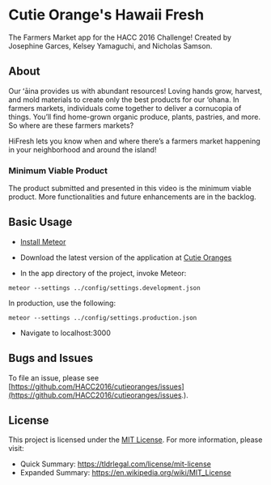 # Cutie Orange's Hawaii Fresh
The Farmers Market app for the HACC 2016 Challenge! Created by Josephine Garces, Kelsey Yamaguchi, and Nicholas Samson.


## About
Our ʻāina provides us with abundant resources! Loving hands grow, harvest, and mold materials to create only the best products for our ‘ohana. In farmers markets, individuals come together to deliver a cornucopia of things. You’ll find home-grown organic produce, plants, pastries, and more. So where are these farmers markets? 

HiFresh lets you know when and where there’s a farmers market happening in your neighborhood and around the island!

### Minimum Viable Product
The product submitted and presented in this video is the minimum viable product. More functionalities and future enhancements are in the backlog.

## Basic Usage
* [Install Meteor](https://www.meteor.com/install)

* Download the latest version of the application at [Cutie Oranges](https://github.com/CutieOranges/FarmersMarket)

* In the app directory of the project, invoke Meteor:
```
meteor --settings ../config/settings.development.json
```
  In production, use the following:

```
meteor --settings ../config/settings.production.json
```

* Navigate to localhost:3000

## Bugs and Issues

To file an issue, please see [https://github.com/HACC2016/cutieoranges/issues](https://github.com/HACC2016/cutieoranges/issues.).

## License
This project is licensed under the [MIT License](https://opensource.org/licenses/MIT). For more information, please visit:
* Quick Summary: https://tldrlegal.com/license/mit-license
* Expanded Summary: https://en.wikipedia.org/wiki/MIT_License